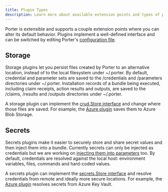 ```yaml
---
title: Plugin Types
description: Learn more about available extension points and types of plugins in Porter
---
```


Porter is extensible and supports a couple extension points where you can alter
its default behavior. Plugins implement a well-defined interface and can be
switched by editing Porter's [configuration file](/configuration/).

## Storage

Storage plugins let you persist files created by Porter to an alternative
location, instead of to the local filesystem under ~/.porter. By default,
credential and parameter sets are saved to the /credentials and /parameters
directories under ~/.porter. Installation records of a bundle being
executed, including claim receipts, action results and outputs, are saved to
the /claims, /results and /outputs directories under ~/.porter.

A storage plugin can implement the [crud.Store interface][crudstore] and change
where those files are saved. For example, the [Azure plugin](/plugins/azure/)
saves them to Azure Blob Storage.

[crudstore]: https://github.com/cnabio/cnab-go/blob/8ae1722acdeaddc1e720803ca496920c5a4698a2/utils/crud/store.go#L4-L9

## Secrets

Secrets plugins make it easier to securely store and share secret values and
then inject them into a bundle. Currently secrets can only be injected as
credentials but we are working on [injecting them into
parameters](https://github.com/deislabs/porter/issues/878) too. By default,
credentials are resolved against the local host: environment variables, files,
commands and hard-coded values.

A secrets plugin can implement the [secrets.Store interface][secretstore] and
resolve credentials from remote and ideally more secure locations. For example,
the [Azure plugin](/plugins/azure/) resolves secrets from Azure Key Vault.

[secretstore]: https://github.com/cnabio/cnab-go/blob/8ae1722acdeaddc1e720803ca496920c5a4698a2/secrets/store.go#L4-L13
